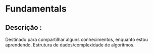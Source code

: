 # Fundamentals

<h2>Descrição :</h2>

Destinado para compartilhar alguns conhecimentos, enquanto estou aprendendo. Estrutura de dados/complexidade de algoritmos.
